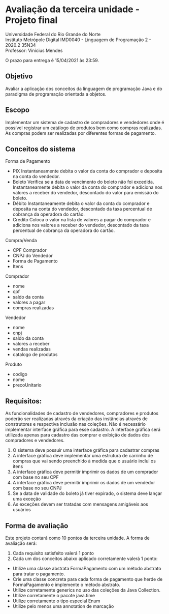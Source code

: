 # Avaliação da terceira unidade - Projeto final

Universidade Federal do Rio Grande do Norte  
Instituto Metrópole Digital
IMD0040 - Linguagem de Programação 2 - 2020.2 35N34  
Professor: Vinicius Mendes

O prazo para entrega é 15/04/2021 às 23:59.

## Objetivo

Avaliar a aplicação dos conceitos da linguagem de programação Java e do paradigma de programação orientada a objetos.

## Escopo

Implementar um sistema de cadastro de compradores e vendedores onde é possível registrar um catálogo de produtos bem como compras realizadas. As compras podem ser realizadas por diferentes formas de pagamento.

## Conceitos do sistema

Forma de Pagamento
- PIX
  Instantaneamente debita o valor da conta do comprador e deposita na conta do vendedor.
- Boleto
  Verifica se a data de vencimento do boleto não foi excedida.
  Instantaneamente debita o valor da conta do comprador e adiciona nos valores a receber do vendedor, descontado do valor para emissão do boleto.
- Débito
  Instantaneamente debita o valor da conta do comprador e deposita na conta do vendedor, descontado da taxa percentual de cobrança da operadora do cartão.
- Credito
  Coloca o valor na lista de valores a pagar do comprador e adiciona nos valores a receber do vendedor, descontado da taxa percentual de cobrança da operadora do cartão.

Compra/Venda
- CPF Comprador
- CNPJ do Vendedor
- Forma de Pagamento
- Itens

Comprador
- nome
- cpf
- saldo da conta
- valores a pagar
- compras realizadas

Vendedor
- nome
- cnpj
- saldo da conta
- valores a receber
- vendas realizadas
- catalogo de produtos

Produto
- codigo
- nome
- precoUnitario

## Requisitos:

As funcionalidades de cadastro de vendedores, compradores e produtos poderão ser realizadas através da criação das instâncias através de construtores e respectiva inclusão nas coleções. Não é necessário implementar interface gráfica para esse cadastro. A interface gráfica será utilizada apenas para cadastro das comprar e exibição de dados dos compradores e vendedores.

1) O sistema deve possuir uma interface gráfica para cadastrar compras
2) A interface gráfica deve implementar uma estrutura de carrinho de compras que vai sendo preenchido à medida que o usuário inclui os itens
3) A interface gráfica deve permitir imprimir os dados de um comprador com base no seu CPF
4) A interface gráfica deve permitir imprimir os dados de um vendedor com base no seu CNPJ
5) Se a data de validade do boleto já tiver expirado, o sistema deve lançar uma exceção
6) As exceções devem ser tratadas com mensagens amigáveis aos usuários

## Forma de avaliação

Este projeto contará como 10 pontos da terceira unidade. A forma de avaliação será:

1) Cada requisito satisfeito valerá 1 ponto
2) Cada um dos conceitos abaixo aplicado corretamente valerá 1 ponto:
- Utilize uma classe abstrata FormaPagamento com um método abstrato para tratar o pagamento.
- Crie uma classe concreta para cada forma de pagamento que herde de FormaPagamento e implemente o método abstrato.
- Utilize corretamente generics no uso das coleções da Java Collection.
- Utilize corretamente o pacote java.time
- Utilize corretamente o tipo especial Enum
- Utilize pelo menos uma annotation de marcação